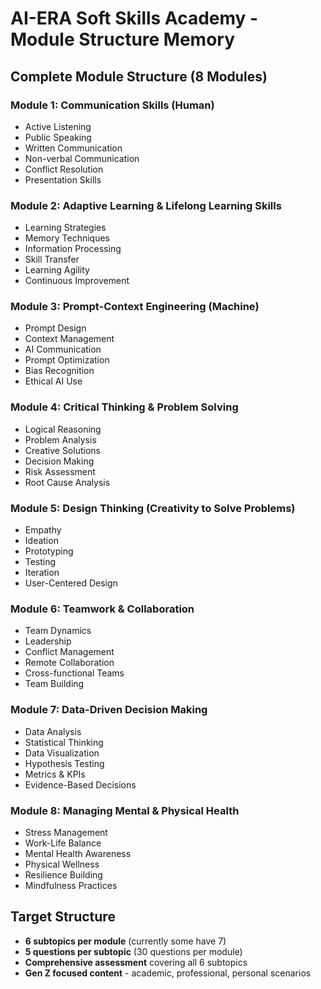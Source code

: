 # AI-ERA Soft Skills Academy - Module Structure Memory

## Complete Module Structure (8 Modules)

### Module 1: Communication Skills (Human)
- Active Listening
- Public Speaking  
- Written Communication
- Non-verbal Communication
- Conflict Resolution
- Presentation Skills

### Module 2: Adaptive Learning & Lifelong Learning Skills
- Learning Strategies
- Memory Techniques
- Information Processing
- Skill Transfer
- Learning Agility
- Continuous Improvement

### Module 3: Prompt-Context Engineering (Machine)
- Prompt Design
- Context Management
- AI Communication
- Prompt Optimization
- Bias Recognition
- Ethical AI Use

### Module 4: Critical Thinking & Problem Solving
- Logical Reasoning
- Problem Analysis
- Creative Solutions
- Decision Making
- Risk Assessment
- Root Cause Analysis

### Module 5: Design Thinking (Creativity to Solve Problems)
- Empathy
- Ideation
- Prototyping
- Testing
- Iteration
- User-Centered Design

### Module 6: Teamwork & Collaboration
- Team Dynamics
- Leadership
- Conflict Management
- Remote Collaboration
- Cross-functional Teams
- Team Building

### Module 7: Data-Driven Decision Making
- Data Analysis
- Statistical Thinking
- Data Visualization
- Hypothesis Testing
- Metrics & KPIs
- Evidence-Based Decisions

### Module 8: Managing Mental & Physical Health
- Stress Management
- Work-Life Balance
- Mental Health Awareness
- Physical Wellness
- Resilience Building
- Mindfulness Practices

## Target Structure
- **6 subtopics per module** (currently some have 7)
- **5 questions per subtopic** (30 questions per module)
- **Comprehensive assessment** covering all 6 subtopics
- **Gen Z focused content** - academic, professional, personal scenarios
